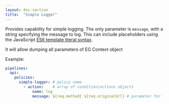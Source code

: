 ```yaml
---
layout: doc-section
title:  "Simple Logger"
---
```

Provides capability for simple logging. The only parameter is `message`, with
a string specifying the message to log. This can include placeholders using
the JavaScript [ES6 template literal syntax](https://developer.mozilla.org/en/docs/Web/JavaScript/Reference/Template_literals).

It will allow dumping all parameters of EG Context object

Example:
```yml
pipelines:
  api:
    policies:
      simple-logger: # policy name
        - action:    # array of condition/actions objects
            name: log
            message: ${req.method} ${req.originalUrl} # parameter for log action
```